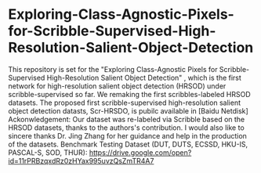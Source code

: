 # Exploring-Class-Agnostic-Pixels-for-Scribble-Supervised-High-Resolution-Salient-Object-Detection
This repository is set for the "Exploring Class-Agnostic Pixels for Scribble-Supervised High-Resolution Salient Object Detection" , which is the first network for high-resolution salient object detection (HRSOD) under scribble-supervised so far. We remaking the first scribbles-labeled HRSOD datasets.
The proposed first scribble-supervised high-resolution salient object detection datasts, Scr-HRSDO, is pubilc available in [Baidu Netdisk]
Ackonwledgement: Our dataset was re-labeled via Scribble based on the HRSOD datasets, thanks to the authors's contribution. I would also like to sincere thanks Dr. Jing Zhang for her guidance and help in the production of the datasets.
Benchmark Testing Dataset (DUT, DUTS, ECSSD, HKU-IS, PASCAL-S, SOD, THUR):
https://drive.google.com/open?id=11rPRBzqxdRz0zHYax995uvzQsZmTR4A7

